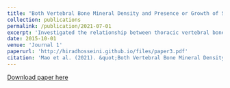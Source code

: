 ```yaml
---
title: "Both Vertebral Bone Mineral Density and Presence or Growth of Schmorl's Node Are Important Pedictors for Future Vertebral Fracture"
collection: publications
permalink: /publication/2021-07-01
excerpt: 'Investigated the relationship between thoracic vertebral bone mineral density (BMD), Schmorl's Node presence/growth and presence of vertebral fracture in 3409 consecutive patients (1730 F) who underwent non-contrast heart and chest CT scans. Schmorl's Node prevalence increased progressively with advanced age and was inversely related to BMD. Both Schmorl's Node presence and vertebral BMD were shown to be associated with VF.'
date: 2015-10-01
venue: 'Journal 1'
paperurl: 'http://hiradhosseini.github.io/files/paper3.pdf'
citation: 'Mao et al. (2021). &quot;Both Vertebral Bone Mineral Density and Presence or Growth of Schmorl's Node Are Important Pedictors for Future Vertebral Fracture.&quot; <i>Journal of Cardiovascular Computed Tomography</i>. 15(3).'
---
```

[Download paper here](http://hiradhossein.github.io/files/paper3.pdf)

